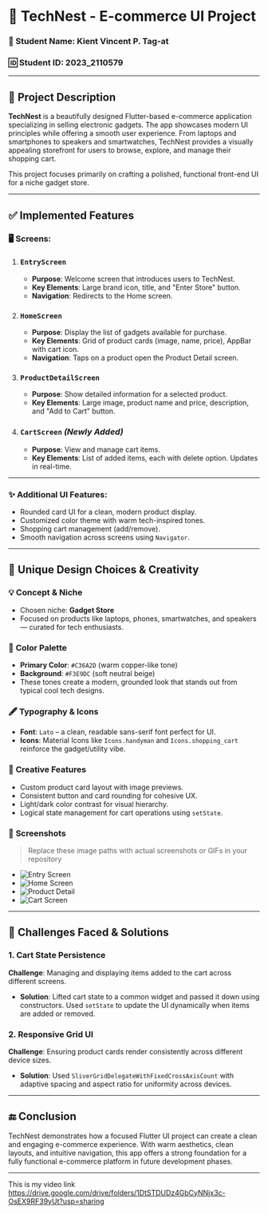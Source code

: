# 🛒 TechNest - E-commerce UI Project

### 👤 Student Name: Kient Vincent P. Tag-at 
### 🆔 Student ID: 2023_2110579  

---

## 📌 Project Description

**TechNest** is a beautifully designed Flutter-based e-commerce application specializing in selling electronic gadgets. The app showcases modern UI principles while offering a smooth user experience. From laptops and smartphones to speakers and smartwatches, TechNest provides a visually appealing storefront for users to browse, explore, and manage their shopping cart.

This project focuses primarily on crafting a polished, functional front-end UI for a niche gadget store.

---

## ✅ Implemented Features

### 🖥️ **Screens:**

1. ### `EntryScreen`
   - **Purpose**: Welcome screen that introduces users to TechNest.
   - **Key Elements**: Large brand icon, title, and "Enter Store" button.
   - **Navigation**: Redirects to the Home screen.

2. ### `HomeScreen`
   - **Purpose**: Display the list of gadgets available for purchase.
   - **Key Elements**: Grid of product cards (image, name, price), AppBar with cart icon.
   - **Navigation**: Taps on a product open the Product Detail screen.

3. ### `ProductDetailScreen`
   - **Purpose**: Show detailed information for a selected product.
   - **Key Elements**: Large image, product name and price, description, and "Add to Cart" button.

4. ### `CartScreen` *(Newly Added)*
   - **Purpose**: View and manage cart items.
   - **Key Elements**: List of added items, each with delete option. Updates in real-time.

---

### ✨ Additional UI Features:
- Rounded card UI for a clean, modern product display.
- Customized color theme with warm tech-inspired tones.
- Shopping cart management (add/remove).
- Smooth navigation across screens using `Navigator`.

---

## 🎨 Unique Design Choices & Creativity

### 💡 **Concept & Niche**
- Chosen niche: **Gadget Store**
- Focused on products like laptops, phones, smartwatches, and speakers — curated for tech enthusiasts.

### 🌈 **Color Palette**
- **Primary Color**: `#C36A2D` (warm copper-like tone)
- **Background**: `#F3E9DC` (soft neutral beige)
- These tones create a modern, grounded look that stands out from typical cool tech designs.

### 🖋️ **Typography & Icons**
- **Font**: `Lato` – a clean, readable sans-serif font perfect for UI.
- **Icons**: Material Icons like `Icons.handyman` and `Icons.shopping_cart` reinforce the gadget/utility vibe.

### 🚀 **Creative Features**
- Custom product card layout with image previews.
- Consistent button and card rounding for cohesive UX.
- Light/dark color contrast for visual hierarchy.
- Logical state management for cart operations using `setState`.

### 📸 **Screenshots**

> Replace these image paths with actual screenshots or GIFs in your repository

- ![Entry Screen](screenshots/entry_screen.png)
- ![Home Screen](screenshots/home_screen.png)
- ![Product Detail](screenshots/detail_screen.png)
- ![Cart Screen](screenshots/cart_screen.png)

---

## 🧩 Challenges Faced & Solutions

### 1. **Cart State Persistence**
**Challenge**: Managing and displaying items added to the cart across different screens.
- **Solution**: Lifted cart state to a common widget and passed it down using constructors. Used `setState` to update the UI dynamically when items are added or removed.

### 2. **Responsive Grid UI**
**Challenge**: Ensuring product cards render consistently across different device sizes.
- **Solution**: Used `SliverGridDelegateWithFixedCrossAxisCount` with adaptive spacing and aspect ratio for uniformity across devices.

---

## 🔚 Conclusion

TechNest demonstrates how a focused Flutter UI project can create a clean and engaging e-commerce experience. With warm aesthetics, clean layouts, and intuitive navigation, this app offers a strong foundation for a fully functional e-commerce platform in future development phases.

---
This is my video link
https://drive.google.com/drive/folders/1DtSTDUDz4GbCyNNjx3c-OsEX9RF39yUt?usp=sharing
